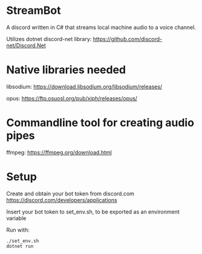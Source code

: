 # StreamBot

A discord written in C# that streams local machine audio to a voice channel.

Utilizes dotnet discord-net library: https://github.com/discord-net/Discord.Net

# Native libraries needed
libsodium: https://download.libsodium.org/libsodium/releases/

opus: https://ftp.osuosl.org/pub/xiph/releases/opus/


# Commandline tool for creating audio pipes
ffmpeg: https://ffmpeg.org/download.html

# Setup
Create and obtain your bot token from discord.com
https://discord.com/developers/applications

Insert your bot token to set_env.sh, to be exported as an environment variable

Run with:
```
./set_env.sh
dotnet run
```
# 
